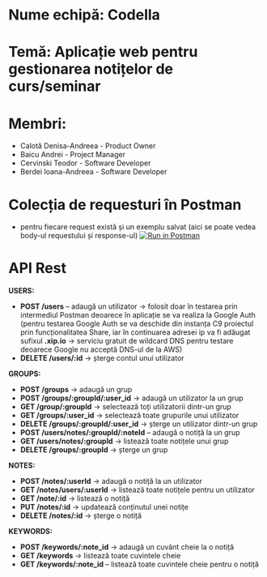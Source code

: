 # **Nume echipă:** Codella
# **Temă:** Aplicație web pentru gestionarea notițelor de curs/seminar
# **Membri:**
  - Calotă Denisa-Andreea - Product Owner
  - Baicu Andrei - Project Manager
  - Cervinski Teodor - Software Developer
  - Berdei Ioana-Andreea - Software Developer

# **Colecția de requesturi în Postman**
  - pentru fiecare request există și un exemplu salvat (aici se poate vedea body-ul requestului și response-ul)
[![Run in Postman](https://run.pstmn.io/button.svg)](https://app.getpostman.com/run-collection/17b9f52f9a8526054066)

# API Rest
 **USERS:**
  - **POST /users** – adaugă un utilizator -> folosit doar în testarea prin intermediul Postman deoarece în aplicație se va realiza la Google Auth (pentru testarea Google Auth se va deschide din instanța C9 proiectul prin funcționalitatea Share, iar în continuarea adresei ip va fi adăugat sufixul **.xip.io** -> serviciu gratuit de wildcard DNS pentru testare deoarece Google nu acceptă DNS-ul de la AWS)
  - **DELETE /users/:id** -> șterge contul unui utilizator
 
 **GROUPS:**
  - **POST /groups** -> adaugă un grup
  - **POST /groups/:groupId/:user_id** -> adaugă un utilizator la un grup
  - **GET /group/:groupId** -> selectează toți utilizatorii dintr-un grup
  - **GET /groups/:user_id** -> selectează toate grupurile unui utilizator
  - **DELETE /groups/:groupId/:user_id** -> șterge un utilizator dintr-un grup
  - **POST /users/notes/:groupId/:noteId** – adaugă o notiță la un grup
  - **GET /users/notes/:groupId** -> listează toate notițele unui grup
  - **DELETE /groups/:groupId** -> șterge un grup
 
 **NOTES:**
  - **POST /notes/:userId** -> adaugă o notiță la un utilizator
  - **GET /notes/users/:userId** -> listează toate notițele pentru un utilizator
  - **GET /note/:id** -> listează o notiță
  - **PUT /notes/:id** -> updatează conținutul unei notițe
  - **DELETE /notes/:id** -> șterge o notiță

  **KEYWORDS:**
  - **POST /keywords/:note_id** -> adaugă un cuvânt cheie la o notiță
  - **GET /keywords** -> listează toate cuvintele cheie
  - **GET /keywords/:note_id** – listează toate cuvintele cheie pentru o notiță
